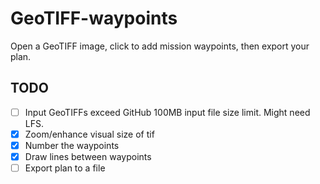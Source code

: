 # GeoTIFF-waypoints
Open a GeoTIFF image, click to add mission waypoints, then export your plan.


## TODO
- [ ] Input GeoTIFFs exceed GitHub 100MB input file size limit. Might need LFS.
- [x] Zoom/enhance visual size of tif
- [x] Number the waypoints
- [x] Draw lines between waypoints
- [ ] Export plan to a file